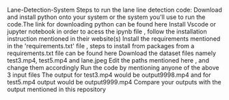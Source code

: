 Lane-Detection-System
Steps to run the lane line detection code:
Download and install python onto your system or the system you'll use to run the code.The link for downloading python can be found here
Install Vscode or jupyter notebook in order to acess the ipynb file , follow the installation instruction mentioned in their website(s)
Install the requirements mentioned in the 'requirements.txt' file , steps to install from packages from a requirements.txt file can be found here
Download the dataset files namely test3.mp4, test5.mp4 and lane.jpeg
Edit the paths mentioned here , and change them accordingly
Run the code by mentioning anyone of the above 3 input files
The output for test3.mp4 would be output9998.mp4 and for test5.mp4 output would be output9999.mp4
Compare your outputs with the output mentioned in this repository


